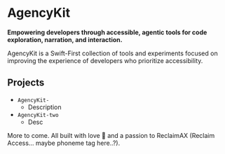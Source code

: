 # AgencyKit

**Empowering developers through accessible, agentic tools for code exploration, narration, and interaction.**

AgencyKit is a Swift-First collection of tools and experiments focused on improving the experience of developers who prioritize accessibility.

## Projects

- `AgencyKit-`
    - Description
- `AgencyKit-two`
    - Desc

More to come. All built with love 💜 and a passion to ReclaimAX (Reclaim Access... maybe phoneme tag here..?).
